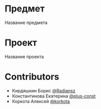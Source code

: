 # Предмет

Название предмета

# Проект

Название проекта

# Contributors

- Кирдяшкин Борис [@Radiansz](https://github.com/Radiansz)
- Константинова Екатерина [@plus-const](https://github.com/plus-const)
- Коркота Алексей [@korkota](https://github.com/korkota)
